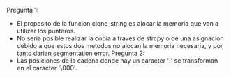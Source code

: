 Pregunta 1:
- El proposito de la funcion clone_string es alocar la memoria que van a utilizar los punteros.
- No seria posible realizar la copia a traves de strcpy o de una asignacion debido a que estos dos
    metodos no alocan la memoria necesaria, y por tanto darian segmentation error.
Pregunta 2:
- Las posiciones de la cadena donde hay un caracter ':' se transforman en el caracter '\000'.